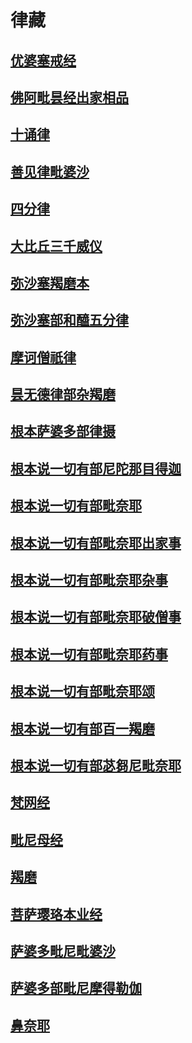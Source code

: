 # 律藏

## [优婆塞戒经](宗教\佛藏\大藏经\律藏\优婆塞戒经)

## [佛阿毗昙经出家相品](宗教\佛藏\大藏经\律藏\佛阿毗昙经出家相品)

## [十诵律](宗教\佛藏\大藏经\律藏\十诵律)

## [善见律毗婆沙](宗教\佛藏\大藏经\律藏\善见律毗婆沙)

## [四分律](宗教\佛藏\大藏经\律藏\四分律)

## [大比丘三千威仪](宗教\佛藏\大藏经\律藏\大比丘三千威仪)

## [弥沙塞羯磨本](宗教\佛藏\大藏经\律藏\弥沙塞羯磨本)

## [弥沙塞部和醯五分律](宗教\佛藏\大藏经\律藏\弥沙塞部和醯五分律)

## [摩诃僧祇律](宗教\佛藏\大藏经\律藏\摩诃僧祇律)

## [昙无德律部杂羯磨](宗教\佛藏\大藏经\律藏\昙无德律部杂羯磨)

## [根本萨婆多部律摄](宗教\佛藏\大藏经\律藏\根本萨婆多部律摄)

## [根本说一切有部尼陀那目得迦](宗教\佛藏\大藏经\律藏\根本说一切有部尼陀那目得迦)

## [根本说一切有部毗奈耶](宗教\佛藏\大藏经\律藏\根本说一切有部毗奈耶)

## [根本说一切有部毗奈耶出家事](宗教\佛藏\大藏经\律藏\根本说一切有部毗奈耶出家事)

## [根本说一切有部毗奈耶杂事](宗教\佛藏\大藏经\律藏\根本说一切有部毗奈耶杂事)

## [根本说一切有部毗奈耶破僧事](宗教\佛藏\大藏经\律藏\根本说一切有部毗奈耶破僧事)

## [根本说一切有部毗奈耶药事](宗教\佛藏\大藏经\律藏\根本说一切有部毗奈耶药事)

## [根本说一切有部毗奈耶颂](宗教\佛藏\大藏经\律藏\根本说一切有部毗奈耶颂)

## [根本说一切有部百一羯磨](宗教\佛藏\大藏经\律藏\根本说一切有部百一羯磨)

## [根本说一切有部苾芻尼毗奈耶](宗教\佛藏\大藏经\律藏\根本说一切有部苾芻尼毗奈耶)

## [梵网经](宗教\佛藏\大藏经\律藏\梵网经)

## [毗尼母经](宗教\佛藏\大藏经\律藏\毗尼母经)

## [羯磨](宗教\佛藏\大藏经\律藏\羯磨)

## [菩萨璎珞本业经](宗教\佛藏\大藏经\律藏\菩萨璎珞本业经)

## [萨婆多毗尼毗婆沙](宗教\佛藏\大藏经\律藏\萨婆多毗尼毗婆沙)

## [萨婆多部毗尼摩得勒伽](宗教\佛藏\大藏经\律藏\萨婆多部毗尼摩得勒伽)

## [鼻奈耶](宗教\佛藏\大藏经\律藏\鼻奈耶)

